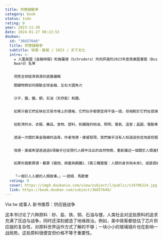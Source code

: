 ```yaml
---
title: 供應鏈戰爭
category: book
status: todo
rating: 0
year: 2023-11-30
date: 2024-01-27 00:23:53
douban:
  id: "36657648"
  title: 供應鏈戰爭
  subtitle: 埃德・康威 / 2023 / 天下文化
  intro: >-
    ★ 入圍英國《金融時報》和施羅德（Schroders）共同評選的2023年度商業圖書獎（Business Book of the year
    Award）名單


    洞悉全球經濟資源的底層邏輯

    關鍵物質如何撼動全球金融、左右大國角力


    沙子，鹽，鐵，銅，石油（天然氣）和鋰。


    如果只看它們反映在交易市場上的價格，它們似乎都便宜得不值一提。但相較於它們在提煉，以及與其他物質的相輔應用之後，卻是我們得以擁有、享受現代生活的全部。


    從乾淨的水、衣服、藥品、食物、塑料，到鋪路的柏油、照明、電氣、溫室；晶圓、電動車、綠能……以至於研發與裝備疫苗的小玻璃瓶，一旦它們從產地「斷鍊」，便會引發全球各式各樣產品的「短缺」──自烏俄戰爭加上中美對抗以來，同樣的狀況不斷在世界各地上演。


    透過一次關於黃金路線的追尋，作者埃德・康威發現，我們幾乎沒有人知道這些從地底挖掘出來的物質，是以多少噸的沙土、犧牲多少大面積的山岳而來的──它們並未被計算在成本中，而開採它們、提煉它們的碳足跡，也從未出現在世人面前。


    埃德・康威希望透過這6項幾乎已從現代人眼中淡出的自然物質，重新講述一個關於人類進程的全新故事。


    如果你喜歡賈德‧戴蒙《槍炮、病菌與鋼鐵》、《第三種猩猩：人類的身世與未來》、或是提姆．馬歇爾的《牆的時代》、《用十張地圖看懂全球政經局勢》、《國旗的世界史》，還是路易斯‧達奈爾的《最後一個知識人：末日之後，擁有重建文明社會的器物、技術與知識原理》，那麼你不能錯過這本書！


    「一個引人入勝的人類故事。」──提姆．馬歇爾
  rating: 0
  cover: https://img9.doubanio.com/view/subject/l/public/s34706224.jpg
  link: https://book.douban.com/subject/36657648/
---
```


Via tw 成事人 新书推荐：供应链战争

这本书讨论了六种原料：砂、盐、铁、铜、石油与锂，人类社会对这些原料的追求充满了压迫与战争，同时还深刻塑造了地缘政治。例如，美中政客都低估了芯片供应链的复杂性，对原料世界运作方式了解的不够；一块小小的玻璃镜片也在影响一战局势。这些原料很便宜但价格不等于重要性。